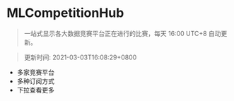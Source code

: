 # MLCompetitionHub

> 一站式显示各大数据竞赛平台正在进行的比赛，每天 16:00 UTC+8 自动更新。
  
> 更新时间: 2021-03-03T16:08:29+0800 

* 多家竞赛平台
* 多种订阅方式
* 下拉查看更多